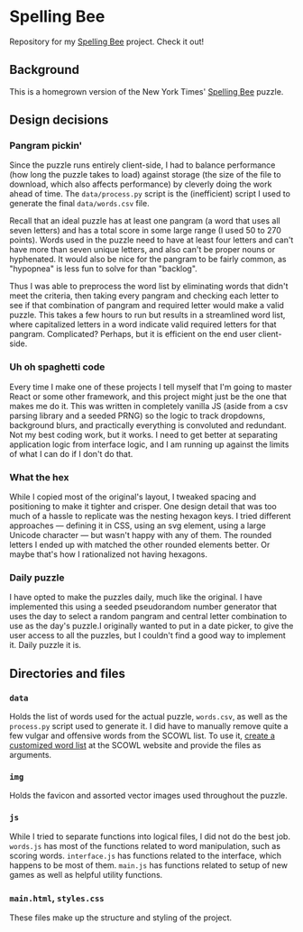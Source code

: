 # Spelling Bee

Repository for my [Spelling Bee](https://jamescalixto.com/site/wp-content/uploads/media/spelling-bee/main.html) project. Check it out!

## Background

This is a homegrown version of the New York Times' [Spelling Bee](https://www.nytimes.com/puzzles/spelling-bee) puzzle.

## Design decisions

### Pangram pickin'

Since the puzzle runs entirely client-side, I had to balance performance (how long the puzzle takes to load) against storage (the size of the file to download, which also affects performance) by cleverly doing the work ahead of time. The `data/process.py` script is the (inefficient) script I used to generate the final `data/words.csv` file.

Recall that an ideal puzzle has at least one pangram (a word that uses all seven letters) and has a total score in some large range (I used 50 to 270 points). Words used in the puzzle need to have at least four letters and can't have more than seven unique letters, and also can't be proper nouns or hyphenated. It would also be nice for the pangram to be fairly common, as "hypopnea" is less fun to solve for than "backlog".

Thus I was able to preprocess the word list by eliminating words that didn't meet the criteria, then taking every pangram and checking each letter to see if that combination of pangram and required letter would make a valid puzzle. This takes a few hours to run but results in a streamlined word list, where capitalized letters in a word indicate valid required letters for that pangram. Complicated? Perhaps, but it is efficient on the end user client-side.

### Uh oh spaghetti code

Every time I make one of these projects I tell myself that I'm going to master React or some other framework, and this project might just be the one that makes me do it. This was written in completely vanilla JS (aside from a csv parsing library and a seeded PRNG) so the logic to track dropdowns, background blurs, and practically everything is convoluted and redundant. Not my best coding work, but it works. I need to get better at separating application logic from interface logic, and I am running up against the limits of what I can do if I don't do that.

### What the hex

While I copied most of the original's layout, I tweaked spacing and positioning to make it tighter and crisper. One design detail that was too much of a hassle to replicate was the nesting hexagon keys. I tried different approaches — defining it in CSS, using an svg element, using a large Unicode character — but wasn't happy with any of them. The rounded letters I ended up with matched the other rounded elements better. Or maybe that's how I rationalized not having hexagons.

### Daily puzzle

I have opted to make the puzzles daily, much like the original. I have implemented this using a seeded pseudorandom number generator that uses the day to select a random pangram and central letter combination to use as the day's puzzle.I originally wanted to put in a date picker, to give the user access to all the puzzles, but I couldn't find a good way to implement it. Daily puzzle it is.

## Directories and files

### `data`

Holds the list of words used for the actual puzzle, `words.csv`, as well as the `process.py` script used to generate it. I did have to manually remove quite a few vulgar and offensive words from the SCOWL list. To use it, [create a customized word list](http://app.aspell.net/create) at the SCOWL website and provide the files as arguments.

### `img`

Holds the favicon and assorted vector images used throughout the puzzle.

### `js`

While I tried to separate functions into logical files, I did not do the best job. `words.js` has most of the functions related to word manipulation, such as scoring words. `interface.js` has functions related to the interface, which happens to be most of them. `main.js` has functions related to setup of new games as well as helpful utility functions.

### `main.html`, `styles.css`

These files make up the structure and styling of the project.

